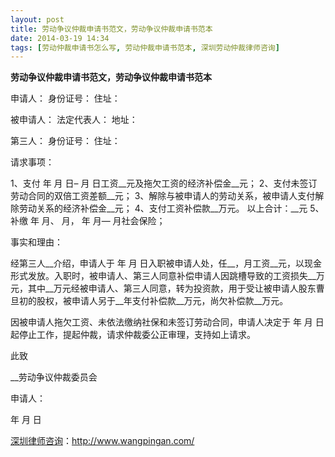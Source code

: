 ```yaml
---
layout: post
title: 劳动争议仲裁申请书范文，劳动争议仲裁申请书范本
date: 2014-03-19 14:34
tags: [劳动仲裁申请书怎么写, 劳动仲裁申请书范本, 深圳劳动仲裁律师咨询]
---
```

<strong>劳动争议仲裁申请书范文，劳动争议仲裁申请书范本</strong>

申请人：
身份证号：
住址：

被申请人：
法定代表人：
地址：

第三人：
身份证号：
住址：

请求事项：

1、支付 年 月 日– 月 日工资__元及拖欠工资的经济补偿金__元；
2、支付未签订劳动合同的双倍工资差额__元；
3、解除与被申请人的劳动关系，被申请人支付解除劳动关系的经济补偿金__元；
4、支付工资补偿款__万元。
以上合计：__元
5、补缴 年 月、 月， 年 月— 月社会保险；

事实和理由：

经第三人__介绍，申请人于 年 月 日入职被申请人处，任__，月工资__元，以现金形式发放。入职时，被申请人、第三人同意补偿申请人因跳槽导致的工资损失__万元，其中__万元经被申请人、第三人同意，转为投资款，用于受让被申请人股东曹旦初的股权，被申请人另于__年支付补偿款__万元，尚欠补偿款__万元。

因被申请人拖欠工资、未依法缴纳社保和未签订劳动合同，申请人决定于 年 月 日起停止工作，提起仲裁，请求仲裁委公正审理，支持如上请求。

此致

__劳动争议仲裁委员会

申请人：

年  月  日



<a href="http://www.wangpingan.com/">深圳律师咨询</a>：<a href="http://www.wangpingan.com/">http://www.wangpingan.com/</a>

